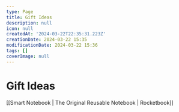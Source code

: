 ```yaml
---
type: Page
title: Gift Ideas
description: null
icon: null
createdAt: '2024-03-22T22:35:31.223Z'
creationDate: 2024-03-22 15:35
modificationDate: 2024-03-22 15:36
tags: []
coverImage: null
---
```


# Gift Ideas

[[Smart Notebook | The Original Reusable Notebook | Rocketbook]]

